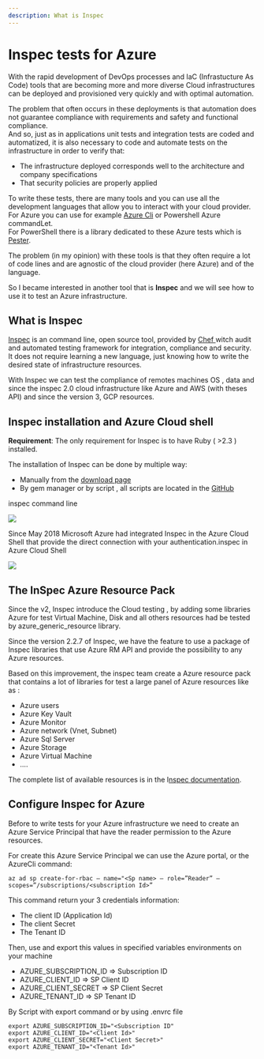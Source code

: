 ```yaml
---
description: What is Inspec
---
```


# Inspec tests for Azure

With the rapid development of DevOps processes and IaC \(Infrastucture As Code\) tools that are becoming more and more diverse Cloud infrastructures can be deployed and provisioned very quickly and with optimal automation.

The problem that often occurs in these deployments is that automation does not guarantee compliance with requirements and safety and functional compliance.  
And so, just as in applications unit tests and integration tests are coded and automatized, it is also necessary to code and automate tests on the infrastructure in order to verify that:

* The infrastructure deployed corresponds well to the architecture and company specifications
* That security policies are properly applied

To write these tests, there are many tools and you can use all the development languages that allow you to interact with your cloud provider.  
For Azure you can use for example [Azure Cli](https://docs.microsoft.com/en-us/cli/azure/?view=azure-cli-latest) or Powershell Azure commandLet.  
For PowerShell there is a library dedicated to these Azure tests which is [Pester](https://github.com/pester/Pester).

The problem \(in my opinion\) with these tools is that they often require a lot of code lines and are agnostic of the cloud provider \(here Azure\) and of the language.

So I became interested in another tool that is **Inspec** and we will see how to use it to test an Azure infrastructure.

## What is Inspec

[Inspec](https://www.inspec.io/) is an command line, open source tool, provided by [Chef ](https://www.chef.io/)witch audit and automated testing framework for integration, compliance and security.  
It does not require learning a new language, just knowing how to write the desired state of infrastructure resources.

With Inspec we can test the compliance of remotes machines OS , data and since the inspec 2.0 cloud infrastructure like Azure and AWS \(with theses API\) and since the version 3, GCP resources.

## Inspec installation and Azure Cloud shell

**Requirement**: The only requirement for Inspec is to have Ruby \( &gt;2.3 \) installed.

The installation of Inspec can be done by multiple way:

* Manually from the [download page](https://downloads.chef.io/inspec)
* By gem manager or by script , all scripts are located in the [GitHub](https://github.com/inspec/inspec)

inspec command line

![](https://cdn-images-1.medium.com/max/800/1*13d76ycLhUyfCfSAECrQlw.png)

Since May 2018 Microsoft Azure had integrated Inspec in the Azure Cloud Shell that provide the direct connection with your authentication.inspec in Azure Cloud Shell

![](https://cdn-images-1.medium.com/max/800/1*uhu0yRF52oHwSziSZdsKRw.png)

## The InSpec Azure Resource Pack

Since the v2, Inspec introduce the Cloud testing , by adding some libraries Azure for test Virtual Machine, Disk and all others resources had be tested by azure\_generic\_resource library.

Since the version 2.2.7 of Inspec, we have the feature to use a package of Inspec libraries that use Azure RM API and provide the possibility to any Azure resources.

Based on this improvement, the inspec team create a Azure resource pack that contains a lot of libraries for test a large panel of Azure resources like as :

* Azure users
* Azure Key Vault
* Azure Monitor
* Azure network \(Vnet, Subnet\)
* Azure Sql Server
* Azure Storage
* Azure Virtual Machine
* ….

The complete list of available resources is in the I[nspec documentation](https://www.inspec.io/docs/reference/resources/#azure-resources).



## Configure Inspec for Azure

Before to write tests for your Azure infrastructure we need to create an Azure Service Principal that have the reader permission to the Azure resources.

For create this Azure Service Principal we can use the Azure portal, or the AzureCli command:

```text
az ad sp create-for-rbac — name="<Sp name> — role=”Reader” — scopes=”/subscriptions/<subscription Id>”
```

This command return your 3 credentials information:

* The client ID \(Application Id\)
* The client Secret
* The Tenant ID

Then, use and export this values in specified variables environments on your machine

* AZURE\_SUBSCRIPTION\_ID =&gt; Subscription ID
* AZURE\_CLIENT\_ID =&gt; SP Client ID
* AZURE\_CLIENT\_SECRET =&gt; SP Client Secret
* AZURE\_TENANT\_ID =&gt; SP Tenant ID

By Script with export command or by using .envrc file

```text
export AZURE_SUBSCRIPTION_ID="<Subscription ID"
export AZURE_CLIENT_ID="<Client Id>"
export AZURE_CLIENT_SECRET="<Client Secret>"
export AZURE_TENANT_ID="<Tenant Id>"
```

